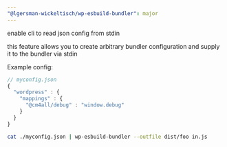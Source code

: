 ```yaml
---
"@lgersman-wickeltisch/wp-esbuild-bundler": major
---
```


enable cli to read json config from stdin

this feature allows you to create arbitrary bundler configuration and supply it to the bundler via stdin

Example config: 

```js
// myconfig.json
{
  "wordpress" : {
    "mappings" : {
      "@cm4all/debug" : "window.debug"
    }
  }
}
```

```sh
cat ./myconfig.json | wp-esbuild-bundler --outfile dist/foo in.js
```
